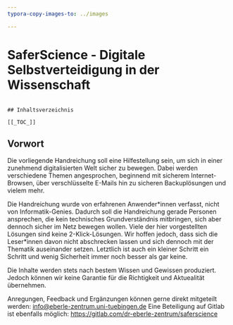 ```yaml
---
typora-copy-images-to: ../images

---
```


# SaferScience - Digitale Selbstverteidigung in der Wissenschaft

```{=markdown}

## Inhaltsverzeichnis

[[_TOC_]]
```
## Vorwort

Die vorliegende Handreichung soll eine Hilfestellung sein, um sich in einer zunehmend digitalisierten Welt sicher zu bewegen. Dabei werden verschiedene Themen angesprochen, beginnend mit sicherem Internet-Browsen, über verschlüsselte E-Mails hin zu sicheren Backuplösungen und vielem mehr.

Die Handreichung wurde von erfahrenen Anwender*innen verfasst, nicht von Informatik-Genies. Dadurch soll die Handreichung gerade Personen ansprechen, die kein technisches Grundverständnis mitbringen, sich aber dennoch sicher im Netz bewegen wollen. Viele der hier vorgestellten Lösungen sind keine 2-Klick-Lösungen. Wir hoffen jedoch, dass sich die Leser\*innen davon nicht abschrecken lassen und sich dennoch mit der Thematik auseinander setzen. Letztlich ist auch ein kleiner Schritt ein Schritt und wenig Sicherheit immer noch besser als gar keine. 

Die Inhalte werden stets nach bestem Wissen und Gewissen produziert. Jedoch können wir keine Garantie für die Richtigkeit und Aktuealität übernehmen.

Anregungen, Feedback und Ergänzungen können gerne direkt mitgeteilt werden: info@eberle-zentrum.uni-tuebingen.de 
Eine Beteiligung auf Gitlab ist ebenfalls möglich: https://gitlab.com/dr-eberle-zentrum/saferscience

